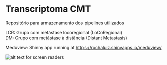 # Transcriptoma CMT
Repositório para armazenamento dos pipelines utilizados

LCR: Grupo com metástase locoregional (LoCoRegional) <br />
DM: Grupo com metástase à distância (Distant Metastasis)

Meduview: Shinny app running at https://rochaluiz.shinyapps.io/meduview/

![alt text for screen readers](https://static.displate.com/280x392/displate/2020-03-03/f2c84055a3ae0cbbbe91ce9f1317c4b0_3c3928e367b39842f33ce29f389e9349.jpg)

